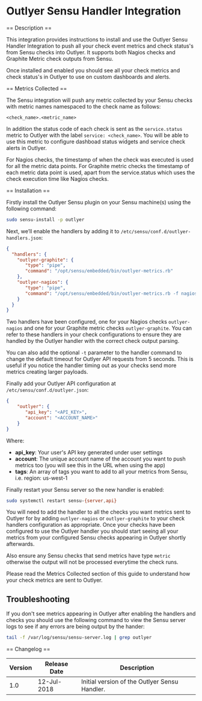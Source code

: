 Outlyer Sensu Handler Integration
=================================

== Description ==

This integration provides instructions to install and use the Outlyer Sensu Handler Integration
to push all your check event metrics and check status's from Sensu checks into Outlyer. It supports
both Nagios checks and Graphite Metric check outputs from Sensu.

Once installed and enabled you should see all your check metrics and check status's in Outlyer to
use on custom dashboards and alerts.

== Metrics Collected ==

The Sensu integration will push any metric collected by your Sensu checks with metric
names namespaced to the check name as follows:

```
<check_name>.<metric_name>
```

In addition the status code of each check is sent as the `service.status` metric
to Outlyer with the label `service: <check_name>`. You will be able to use this
metric to configure dashboad status widgets and service check alerts in Outlyer.

For Nagios checks, the timestamp of when the check was executed is used for all the
metric data points. For Graphite metric checks the timestamp of each metric data
point is used, apart from the service.status which uses the check execution time
like Nagios checks.

== Installation ==

Firstly install the Outlyer Sensu plugin on your Sensu machine(s) using the following
command:

```bash
sudo sensu-install -p outlyer
```

Next, we’ll enable the handlers by adding it to `/etc/sensu/conf.d/outlyer-handlers.json`:

```json
{
  "handlers": {
    "outlyer-graphite": {
       "type": "pipe",
       "command": "/opt/sensu/embedded/bin/outlyer-metrics.rb"
    },
    "outlyer-nagios": {
       "type": "pipe",
       "command": "/opt/sensu/embedded/bin/outlyer-metrics.rb -f nagios"
    }
  }
}
```

Two handlers have been configured, one for your Nagios checks `outlyer-nagios` and
one for your Graphite metric checks `outlyer-graphite`. You can refer to these handlers
in your check configurations to ensure they are handled by the Outlyer handler with
the correct check output parsing. 

You can also add the optional `-t` parameter to the handler command to change the default
timeout for Outlyer API requests from 5 seconds. This is useful if you notice the handler
timing out as your checks send more metrics creating larger payloads.

Finally add your Outlyer API configuration at `/etc/sensu/conf.d/outlyer.json`:

```json
{
    "outlyer": {
       "api_key": "<API_KEY>",
       "account": "<ACCOUNT_NAME>" 
    }
}
```

Where:

* **api_key**: Your user's API key generated under user settings
* **account**: The unique account name of the account you want to push metrics too (you will see this in the URL when using the app)
* **tags**: An array of tags you want to add to all your metrics from Sensu, i.e. region: us-west-1

Finally restart your Sensu server so the new handler is enabled:

```bash
sudo systemctl restart sensu-{server,api}
```

You will need to add the handler to all the checks you want metrics sent to Outlyer for by adding
`outlyer-nagios` or `outlyer-graphite` to your check handlers configuration as appropriate. Once
your checks have been configured to use the Outlyer handler you should start seeing all your
metrics from your configured Sensu checks appearing in Outlyer shortly afterwards.

Also ensure any Sensu checks that send metrics have type `metric` otherwise the output will not
be processed everytime the check runs.

Please read the Metrics Collected section of this guide to understand how your check metrics
are sent to Outlyer.

## Troubleshooting

If you don't see metrics appearing in Outlyer after enabling the handlers and checks 
you should use the following command to view the Sensu server logs to see if any
errors are being output by the hander:

```bash
tail -f /var/log/sensu/sensu-server.log | grep outlyer
```

== Changelog ==

|Version|Release Date|Description                                          |
|-------|------------|-----------------------------------------------------|
|1.0    |12-Jul-2018 |Initial version of the Outlyer Sensu Handler.        |